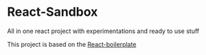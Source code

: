 # React-Sandbox
All in one react project with experimentations and ready to use stuff

This project is based on the [React-boilerplate](https://github.com/react-boilerplate/react-boilerplate)
